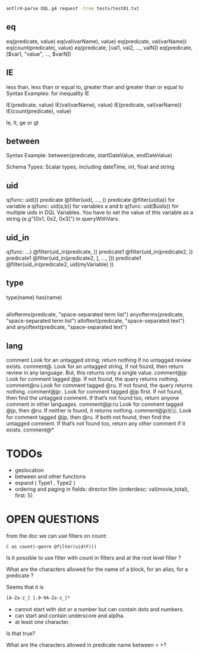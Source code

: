 

```sh
antlr4-parse DQL.g4 request -tree tests/test01.txt
```

## eq
eq(predicate, value)
eq(val(varName), value)
eq(predicate, val(varName))
eq(count(predicate), value)
eq(predicate, [val1, val2, ..., valN])
eq(predicate, [$var1, "value", ..., $varN])


## IE
less than, less than or equal to, greater than and greater than or equal to
Syntax Examples: for inequality IE

IE(predicate, value)
IE(val(varName), value)
IE(predicate, val(varName))
IE(count(predicate), value)

le, lt, ge or gt
## between
Syntax Example: between(predicate, startDateValue, endDateValue)

Schema Types: Scalar types, including dateTime, int, float and string
## uid
q(func: uid(<uid>))
predicate @filter(uid(<uid1>, ..., <uidn>))
predicate @filter(uid(a)) for variable a
q(func: uid(a,b)) for variables a and b
q(func: uid($uids)) for multiple uids in DQL Variables. You have to set the value of this variable as a string (e.g"[0x1, 0x2, 0x3]") in queryWithVars.

## uid_in
q(func: ...) @filter(uid_in(predicate, <uid>))
predicate1 @filter(uid_in(predicate2, <uid>))
predicate1 @filter(uid_in(predicate2, [<uid1>, ..., <uidn>]))
predicate1 @filter(uid_in(predicate2, uid(myVariable) ))

## type
type(name)
has(name)

## 
allofterms(predicate, "space-separated term list")
anyofterms(predicate, "space-separated term list")
alloftext(predicate, "space-separated text") and anyoftext(predicate, "space-separated text")

## lang
comment	Look for an untagged string; return nothing if no untagged review exists.
comment@.	Look for an untagged string, if not found, then return review in any language. But, this returns only a single value.
comment@jp	Look for comment tagged @jp. If not found, the query returns nothing.
comment@ru	Look for comment tagged @ru. If not found, the query returns nothing.
comment@jp:.	Look for comment tagged @jp first. If not found, then find the untagged comment. If that’s not found too, return anyone comment in other languages.
comment@jp:ru	Look for comment tagged @jp, then @ru. If neither is found, it returns nothing.
comment@jp:ru:.	Look for comment tagged @jp, then @ru. If both not found, then find the untagged comment. If that’s not found too, return any other comment if it exists.
comment@*

# TODOs
- geolocation  
- between and other functions
- expand ( Type1 , Type2 )
- ordering and paging in fields:
director.film (orderdesc: val(movie_total), first: 5)

# OPEN QUESTIONS
from the doc we can use filters on count:
```
C as count(~genre @filter(uid(F)))
```
Is it possible to use filter with count in filters and at the root level filter ?

What are the characters allowed for the name of a block, for an alias, for a predicate ?

Seems that it is
```txt
[A-Za-z_] [.0-9A-Za-z_]*
```
- cannot start with dot or a number but can contain dots and numbers.
- can start and contain underscore and alplha.
- at least one character.

Is that true?


What are the characters allowed in predicate name between < >?
